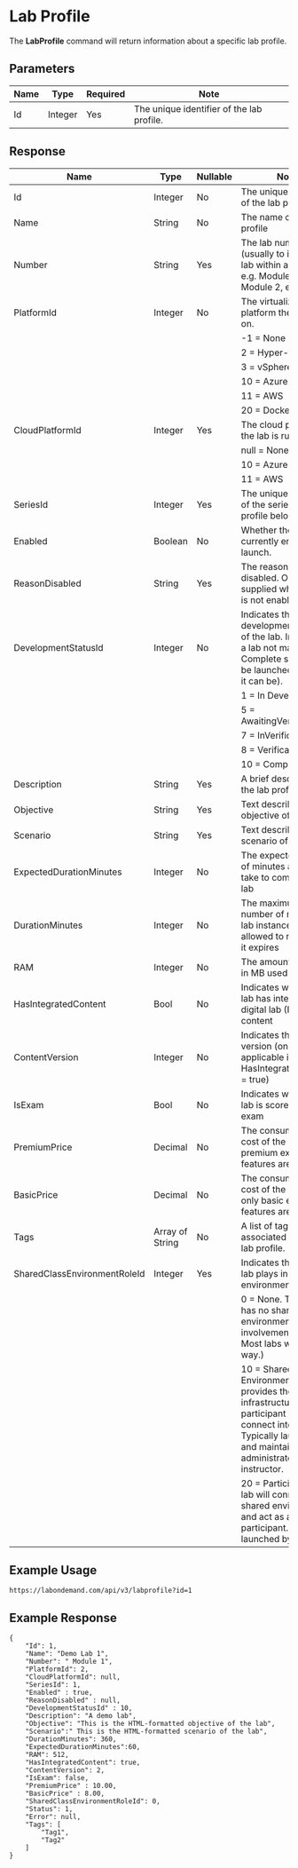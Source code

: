 # Lab Profile

The **LabProfile** command will return information about a specific lab profile.

## Parameters

|Name|Type|Required|Note
|--- |--- |--- |--- 
|Id|Integer|Yes|The unique identifier of the lab profile.|

## Response

|Name|Type|Nullable|Note
|--- |--- |--- |--- 
|Id|Integer|No|The unique identifier of the lab profile|
|Name|String|No|The name of the lab profile|
|Number|String|Yes|The lab number (usually to identify a lab within a series, e.g. Module 1, Module 2, etc.)|
|PlatformId|Integer|No|The virtualization platform the lab is run on.|
||||-1 = None|
||||2 = Hyper-V|
||||3 = vSphere|
||||10 = Azure|
||||11 = AWS|
||||20 = Docker|
|CloudPlatformId|Integer|Yes|The cloud platform the lab is run on.
||||null = None|
||||10 = Azure|
||||11 = AWS|
|SeriesId|Integer|Yes|The unique identifier of the series the lab profile belongs to|
|Enabled|Boolean|No|Whether the lab is currently enabled for launch.|
|ReasonDisabled|String|Yes|The reason the lab is disabled. Only supplied when the lab is not enabled.|
|DevelopmentStatusId|Integer|No|Indicates the development status of the lab. In general, a lab not marked as Complete should not be launched (though it can be).
||||1 = In Development
||||5 = AwaitingVerification
||||7 = InVerification
||||8 = VerificationFailed
||||10 = Complete|
|Description|String|Yes|A brief description of the lab profile|
|Objective|String|Yes|Text describing the objective of the lab|
|Scenario|String|Yes|Text describing the scenario of the lab|
|ExpectedDurationMinutes|Integer|No|The expected number of minutes a user will take to complete the lab|
|DurationMinutes|Integer|No|The maximum number of minutes a lab instance is allowed to run before it expires|
|RAM|Integer|No|The amount of RAM in MB used by the lab|
|HasIntegratedContent|Bool|No|Indicates whether the lab has integrated digital lab (IDL) content|
|ContentVersion|Integer|No|Indicates the content version (only applicable if HasIntegratedContent = true)|
|IsExam|Bool|No|Indicates whether the lab is scored as an exam|
|PremiumPrice|Decimal|No|The consumption cost of the lab when premium experience features are included.|
|BasicPrice|Decimal|No|The consumption cost of the lab when only basic experience features are included.|
|Tags|Array of String|No|A list of tags associated with the lab profile.
|SharedClassEnvironmentRoleId|Integer|Yes|Indicates the role the lab plays in a shared environment|
||||0 = None. This lab has no shared environment involvement at all. Most labs work this way.)|
||||10 = Shared Environment. This lab provides the shared infrastructure that participant labs will connect into. Typically launched and maintained by an administrator or instructor.|
||||20 = Participant. This lab will connect into shared environments and act as a participant. Typically launched by students.|

## Example Usage

```
https://labondemand.com/api/v3/labprofile?id=1
```

## Example Response

```linenums
{
    "Id": 1,
    "Name": "Demo Lab 1",
    "Number": " Module 1",
    "PlatformId": 2,
    "CloudPlatformId": null,
    "SeriesId": 1,
    "Enabled" : true,
    "ReasonDisabled" : null,
    "DevelopmentStatusId" : 10,
    "Description": "A demo lab",
    "Objective": "This is the HTML-formatted objective of the lab",
    "Scenario":" This is the HTML-formatted scenario of the lab",
    "DurationMinutes": 360,
    "ExpectedDurationMinutes":60,
    "RAM": 512,
    "HasIntegratedContent": true,
    "ContentVersion": 2,
    "IsExam": false,
    "PremiumPrice" : 10.00,
    "BasicPrice" : 8.00,
    "SharedClassEnvironmentRoleId": 0,
    "Status": 1,
    "Error": null,    
    "Tags": [
        "Tag1",
        "Tag2"
    ]
}
```
